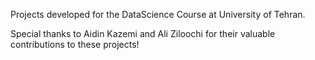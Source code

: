 Projects developed for the DataScience Course at University of Tehran.

Special thanks to Aidin Kazemi and Ali Ziloochi for their valuable contributions to these projects!
